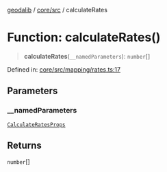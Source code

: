 [geodalib](../../../modules.md) / [core/src](../index.md) / calculateRates

# Function: calculateRates()

> **calculateRates**(`__namedParameters`): `number`[]

Defined in: [core/src/mapping/rates.ts:17](https://github.com/GeoDaCenter/geoda-lib/blob/9716a45cca9cf3b644d6187deeb842d47f2b7a3a/js/packages/core/src/mapping/rates.ts#L17)

## Parameters

### \_\_namedParameters

[`CalculateRatesProps`](../type-aliases/CalculateRatesProps.md)

## Returns

`number`[]
